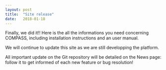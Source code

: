 ```yaml
---
layout: post
title:  "Site release"
date:   2018-01-18
---
```


Finally, we did it!! Here is the all the informations you need concerning COMPASS, including installation instructions and an user manual.

We will continue to update this site as we are still developping the platform.

All important update on the Git repository will be detailed on the News page: follow it to get informed of each new feature or bug resolution!
